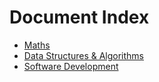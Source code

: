 # Document Index

- [Maths](./maths/index.md)
- [Data Structures & Algorithms](./dsa/index.md)
- [Software Development](./development/index.md)
